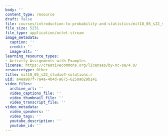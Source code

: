 ```yaml
---
body: ''
content_type: resource
draft: false
file: courses/introduction-to-probability-and-statistics/mit18_05_s22_studio4-solutions.r
file_size: 5231
file_type: application/octet-stream
image_metadata:
  caption: ''
  credit: ''
  image-alt: ''
learning_resource_types:
- Activity Assignments with Examples
license: https://creativecommons.org/licenses/by-nc-sa/4.0/
resourcetype: Other
title: mit18_05_s22_studio4-solutions.r
uid: a4ea987f-7a4a-4b4d-a675-6258a029b141
video_files:
  archive_url: ''
  video_captions_file: ''
  video_thumbnail_file: ''
  video_transcript_file: ''
video_metadata:
  video_speakers: ''
  video_tags: ''
  youtube_description: ''
  youtube_id: ''
---
```

